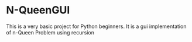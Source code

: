 # N-QueenGUI
This is a very basic project for Python beginners. It is a gui implementation of n-Queen Problem using recursion
